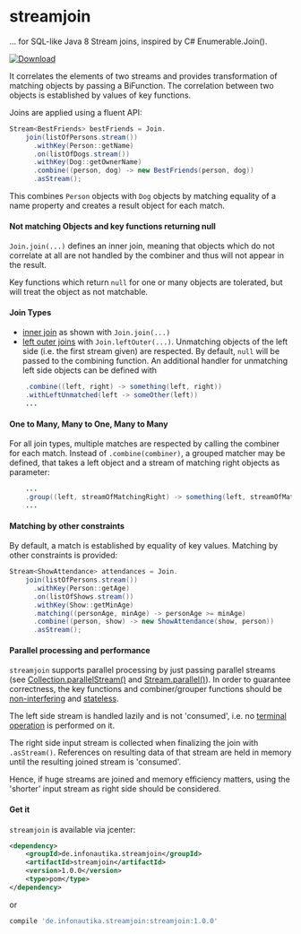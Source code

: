 # streamjoin

... for SQL-like Java 8 Stream joins, inspired by C# Enumerable.Join().

 [ ![Download](https://api.bintray.com/packages/simomat/maven/streamjoin/images/download.svg) ](https://bintray.com/simomat/maven/streamjoin/_latestVersion) 

It correlates the elements of two streams and provides transformation of matching objects by passing a BiFunction. The correlation between two objects is established by values of key functions.   

Joins are applied using a fluent API:
```java
Stream<BestFriends> bestFriends = Join.
    join(listOfPersons.stream())
      .withKey(Person::getName)
      .on(listOfDogs.stream())
      .withKey(Dog::getOwnerName)
      .combine((person, dog) -> new BestFriends(person, dog))
      .asStream();
```

This combines `Person` objects with `Dog` objects by matching equality of a name property and creates a result object for each match.

#### Not matching Objects and key functions returning null

`Join.join(...)` defines an inner join, meaning that objects which do not correlate at all are not handled by the combiner and thus will not appear in the result.

Key functions which return `null` for one or many objects are tolerated, but will treat the object as not matchable.

#### Join Types

- [inner join](https://en.wikipedia.org/wiki/Join_(SQL)#Inner_join) as shown with `Join.join(...)`
- [left outer joins](https://en.wikipedia.org/wiki/Join_(SQL)#Left_outer_join) with `Join.leftOuter(...)`.
Unmatching objects of the left side (i.e. the first stream given) are respected. By default, `null` will be passed to the combining function. An additional handler for unmatching left side objects can be defined with 
```java
    .combine((left, right) -> something(left, right))
    .withLeftUnmatched(left -> someOther(left))
    ...
```


#### One to Many, Many to One, Many to Many
For all join types, multiple matches are respected by calling the combiner for each match. Instead of `.combine(combiner)`, a grouped matcher may be defined, that takes a left object and a stream of matching right objects as parameter:
```java
    ...
    .group((left, streamOfMatchingRight) -> something(left, streamOfMatchingRight))
    ...
``` 

#### Matching by other constraints

By default, a match is established by equality of key values. Matching by other constraints is provided:
```java
Stream<ShowAttendance> attendances = Join.
    join(listOfPersons.stream())
      .withKey(Person::getAge)
      .on(listOfShows.stream())
      .withKey(Show::getMinAge)
      .matching((personAge, minAge) -> personAge >= minAge)
      .combine((person, show) -> new ShowAttendance(show, person))
      .asStream();
```

#### Parallel processing and performance
`streamjoin` supports parallel processing by just passing parallel streams (see [Collection.parallelStream()](https://docs.oracle.com/javase/8/docs/api/java/util/Collection.html#parallelStream--) and [Stream.parallel()](https://docs.oracle.com/javase/8/docs/api/java/util/stream/BaseStream.html#parallel--)). In order to guarantee correctness, the key functions and combiner/grouper functions should be [non-interfering](http://docs.oracle.com/javase/8/docs/api/java/util/stream/package-summary.html#NonInterference) and [stateless](http://docs.oracle.com/javase/8/docs/api/java/util/stream/package-summary.html#Statelessness).

The left side stream is handled lazily and is not 'consumed', i.e. no [terminal operation](https://docs.oracle.com/javase/8/docs/api/java/util/stream/package-summary.html#StreamOps) is performed on it.

The right side input stream is collected when finalizing the join with `.asStream()`. References on resulting data of that stream are held in memory until the resulting joined stream is 'consumed'.

Hence, if huge streams are joined and memory efficiency matters, using the 'shorter' input stream as right side should be considered.

#### Get it
`streamjoin` is available via jcenter:
```xml
<dependency>
    <groupId>de.infonautika.streamjoin</groupId>
    <artifactId>streamjoin</artifactId>
    <version>1.0.0</version>
    <type>pom</type>
</dependency>
```
or
```groovy
compile 'de.infonautika.streamjoin:streamjoin:1.0.0'
```
